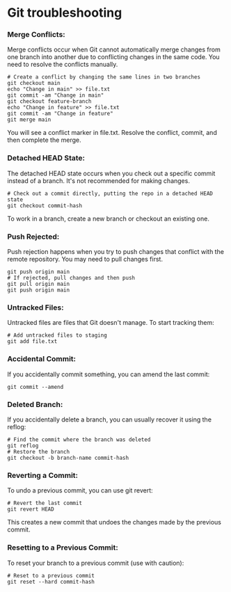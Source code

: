 # Git troubleshooting  

### Merge Conflicts:  
Merge conflicts occur when Git cannot automatically merge changes from one branch into another due to conflicting changes in the same code. You need to resolve the conflicts manually.  
```
# Create a conflict by changing the same lines in two branches
git checkout main
echo "Change in main" >> file.txt
git commit -am "Change in main"
git checkout feature-branch
echo "Change in feature" >> file.txt
git commit -am "Change in feature"
git merge main
```
You will see a conflict marker in file.txt. Resolve the conflict, commit, and then complete the merge.  

### Detached HEAD State:  
The detached HEAD state occurs when you check out a specific commit instead of a branch. It's not recommended for making changes.  
```
# Check out a commit directly, putting the repo in a detached HEAD state
git checkout commit-hash
```
To work in a branch, create a new branch or checkout an existing one.  

### Push Rejected:  
Push rejection happens when you try to push changes that conflict with the remote repository. You may need to pull changes first.  
```
git push origin main
# If rejected, pull changes and then push
git pull origin main
git push origin main
```

### Untracked Files:  
Untracked files are files that Git doesn't manage. To start tracking them:
```
# Add untracked files to staging
git add file.txt
```

### Accidental Commit:  
If you accidentally commit something, you can amend the last commit:  
```
git commit --amend
```

### Deleted Branch:  
If you accidentally delete a branch, you can usually recover it using the reflog:  
```
# Find the commit where the branch was deleted
git reflog
# Restore the branch
git checkout -b branch-name commit-hash
```

### Reverting a Commit:  
To undo a previous commit, you can use git revert:  
```
# Revert the last commit
git revert HEAD
```
This creates a new commit that undoes the changes made by the previous commit.  

### Resetting to a Previous Commit:  
To reset your branch to a previous commit (use with caution):  
```
# Reset to a previous commit
git reset --hard commit-hash
```